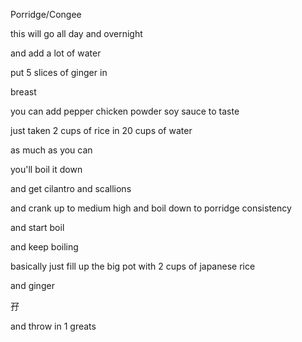 Porridge/Congee

this will go all day and overnight 

and add a lot of water 

put 5 slices of ginger in 

breast

you can add pepper chicken powder soy sauce to taste

just taken 2 cups of rice in 20 cups of water 

as much as you can 

you'll boil it down 

and get cilantro and scallions 

and crank up to medium high and boil down to porridge consistency 

and start boil 

and keep boiling 

basically just fill up the big pot with 2 cups of japanese rice 

and ginger 

孖

and throw in 1 greats

